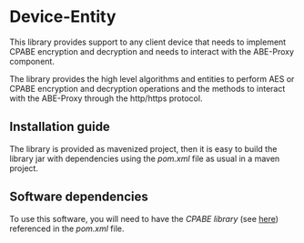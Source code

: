 # Device-Entity
This library provides support to any client device that needs to implement CPABE encryption and decryption and needs to interact with the ABE-Proxy component. 

The library provides the high level algorithms and entities to perform AES or CPABE encryption and decryption operations and the methods to interact with the ABE-Proxy through the http/https protocol.

## Installation guide
The library is provided as mavenized project, then it is easy to build the library jar with dependencies using the *pom.xml* file as usual in a maven project.

## Software dependencies
 To use this software, you will need to have the *CPABE library* (see [here](https://github.com/FINCONS-IBD/MQTT-SeDEM/tree/master/CPABE)) referenced in the *pom.xml* file.

